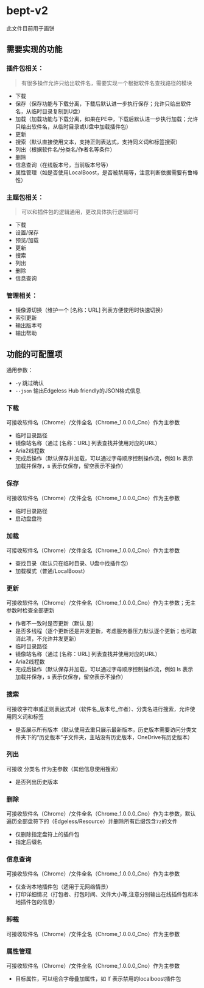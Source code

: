 # bept-v2
此文件目前用于画饼

## 需要实现的功能
### 插件包相关：
> 有很多操作允许只给出软件名，需要实现一个根据软件名查找路径的模块
* 下载
* 保存（保存功能与下载分离，下载后默认进一步执行保存；允许只给出软件名，从临时目录复制到U盘）
* 加载（加载功能与下载分离，如果在PE中，下载后默认进一步执行加载；允许只给出软件名，从临时目录或U盘中加载插件包）
* 更新
* 搜索（默认直接使用文本，支持正则表达式，支持同义词和标签搜索）
* 列出（根据软件名/分类名/作者名等条件）
* 删除
* 信息查询（在线版本号，当前版本号等）
* 属性管理（如是否使用LocalBoost，是否被禁用等，注意判断依据需要有鲁棒性）

### 主题包相关：

> 可以和插件包的逻辑通用，更改具体执行逻辑即可
* 下载
* 设置/保存
* 预览/加载
* 更新
* 搜索
* 列出
* 删除
* 信息查询

### 管理相关：
* 镜像源切换（维护一个 [名称：URL] 列表方便使用时快速切换）
* 索引更新
* 输出版本号
* 输出帮助

## 功能的可配置项
通用参数：

* `-y` 跳过确认
* `--json` 输出Edgeless Hub friendly的JSON格式信息
### 下载
可接收软件名（Chrome）/文件全名（Chrome_1.0.0.0_Cno）作为主参数
* 临时目录路径
* 镜像站名称（通过 [名称：URL] 列表查找并使用对应的URL）
* Aria2线程数
* 完成后操作（默认保存并加载，可以通过字母顺序控制操作流，例如 ls 表示加载并保存，s 表示仅保存，留空表示不操作）

### 保存
可接收软件名（Chrome）/文件全名（Chrome_1.0.0.0_Cno）作为主参数
* 临时目录路径
* 启动盘盘符

### 加载
可接收软件名（Chrome）/文件全名（Chrome_1.0.0.0_Cno）作为主参数
* 查找目录（默认只在临时目录、U盘中找插件包）
* 加载模式（普通/LocalBoost）

### 更新
可接收软件名（Chrome）/文件全名（Chrome_1.0.0.0_Cno）作为主参数；无主参数时检查全部更新
* 作者不一致时是否更新（默认 是）
* 是否多线程（逐个更新还是并发更新，考虑服务器压力默认逐个更新；也可取消此项，不允许并发更新）
* 临时目录路径
* 镜像站名称（通过 [名称：URL] 列表查找并使用对应的URL）
* Aria2线程数
* 完成后操作（默认保存并加载，可以通过字母顺序控制操作流，例如 ls 表示加载并保存，s 表示仅保存，留空表示不操作）

### 搜索
可接收字符串或正则表达式对（软件名_版本号_作者）、分类名进行搜索，允许使用同义词和标签
* 是否展示所有版本（默认使用去重只展示最新版本，历史版本需要访问分类文件夹下的“历史版本”子文件夹，主站没有历史版本，OneDrive有历史版本）

### 列出
可接收 分类名 作为主参数（其他信息使用搜索）
* 是否列出历史版本

### 删除
可接收软件名（Chrome）/文件全名（Chrome_1.0.0.0_Cno）作为主参数，默认遍历全部盘符下的（Edgeless/Resource）并删除所有后缀包含`7z`的文件
* 仅删除指定盘符上的插件包
* 指定后缀名

### 信息查询
可接收软件名（Chrome）/文件全名（Chrome_1.0.0.0_Cno）作为主参数
* 仅查询本地插件包（适用于无网络情景）
* 打印详细情况（打包者、打包时间、文件大小等,注意分别输出在线插件包和本地插件包的信息）

### ~~卸载~~
可接收软件名（Chrome）/文件全名（Chrome_1.0.0.0_Cno）作为主参数

### 属性管理
可接收软件名（Chrome）/文件全名（Chrome_1.0.0.0_Cno）作为主参数
* 目标属性，可以组合字母叠加属性，如 lf 表示禁用的localboost插件包